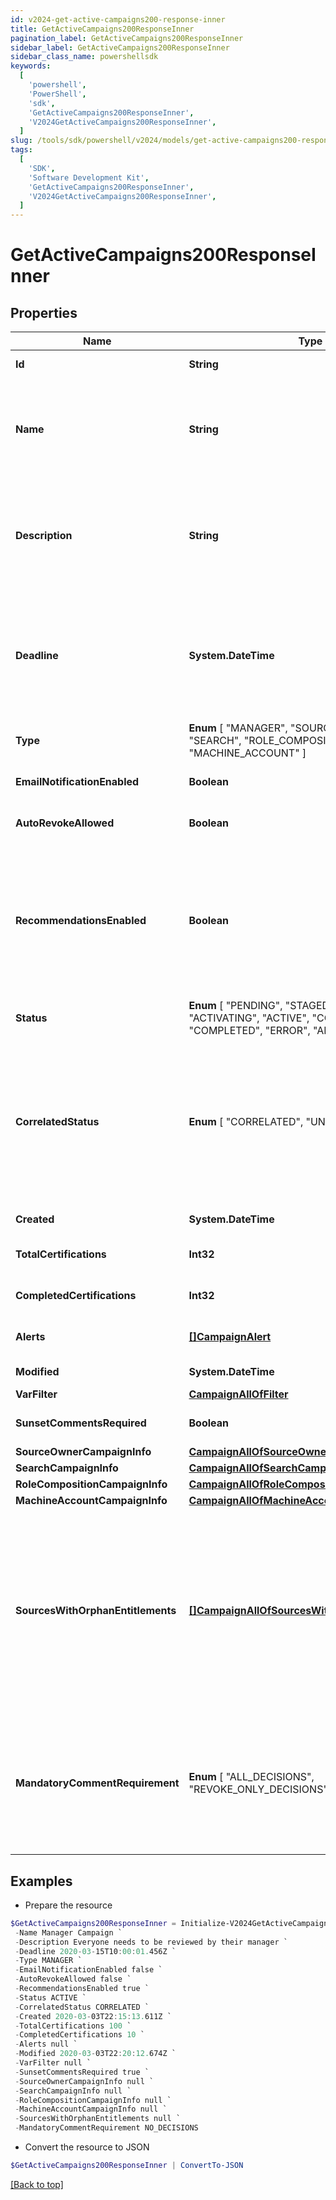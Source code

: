 ```yaml
---
id: v2024-get-active-campaigns200-response-inner
title: GetActiveCampaigns200ResponseInner
pagination_label: GetActiveCampaigns200ResponseInner
sidebar_label: GetActiveCampaigns200ResponseInner
sidebar_class_name: powershellsdk
keywords:
  [
    'powershell',
    'PowerShell',
    'sdk',
    'GetActiveCampaigns200ResponseInner',
    'V2024GetActiveCampaigns200ResponseInner',
  ]
slug: /tools/sdk/powershell/v2024/models/get-active-campaigns200-response-inner
tags:
  [
    'SDK',
    'Software Development Kit',
    'GetActiveCampaigns200ResponseInner',
    'V2024GetActiveCampaigns200ResponseInner',
  ]
---
```


# GetActiveCampaigns200ResponseInner

## Properties

| Name | Type | Description | Notes |
| --- | --- | --- | --- |
| **Id** | **String** | Id of the campaign | [optional] [readonly] |
| **Name** | **String** | The campaign name. If this object is part of a template, special formatting applies; see the `/campaign-templates/{id}/generate` endpoint documentation for details. | [required] |
| **Description** | **String** | The campaign description. If this object is part of a template, special formatting applies; see the `/campaign-templates/{id}/generate` endpoint documentation for details. | [required] |
| **Deadline** | **System.DateTime** | The campaign's completion deadline. This date must be in the future in order to activate the campaign. If you try to activate a campaign with a deadline of today or in the past, you will receive a 400 error response. | [optional] |
| **Type** | **Enum** [ "MANAGER", "SOURCE_OWNER", "SEARCH", "ROLE_COMPOSITION", "MACHINE_ACCOUNT" ] | The type of campaign. Could be extended in the future. | [required] |
| **EmailNotificationEnabled** | **Boolean** | Enables email notification for this campaign | [optional] [default to $false] |
| **AutoRevokeAllowed** | **Boolean** | Allows auto revoke for this campaign | [optional] [default to $false] |
| **RecommendationsEnabled** | **Boolean** | Enables IAI for this campaign. Accepts true even if the IAI product feature is off. If IAI is turned off then campaigns generated from this template will indicate false. The real value will then be returned if IAI is ever enabled for the org in the future. | [optional] [default to $false] |
| **Status** | **Enum** [ "PENDING", "STAGED", "CANCELING", "ACTIVATING", "ACTIVE", "COMPLETING", "COMPLETED", "ERROR", "ARCHIVED" ] | The campaign's current status. | [optional] [readonly] |
| **CorrelatedStatus** | **Enum** [ "CORRELATED", "UNCORRELATED" ] | The correlatedStatus of the campaign. Only SOURCE_OWNER campaigns can be Uncorrelated. An Uncorrelated certification campaign only includes Uncorrelated identities (An identity is uncorrelated if it has no accounts on an authoritative source). | [optional] |
| **Created** | **System.DateTime** | Created time of the campaign | [optional] [readonly] |
| **TotalCertifications** | **Int32** | The total number of certifications in this campaign. | [optional] [readonly] |
| **CompletedCertifications** | **Int32** | The number of completed certifications in this campaign. | [optional] [readonly] |
| **Alerts** | [**[]CampaignAlert**](campaign-alert) | A list of errors and warnings that have accumulated. | [optional] [readonly] |
| **Modified** | **System.DateTime** | Modified time of the campaign | [optional] [readonly] |
| **VarFilter** | [**CampaignAllOfFilter**](campaign-all-of-filter) |  | [optional] |
| **SunsetCommentsRequired** | **Boolean** | Determines if comments on sunset date changes are required. | [optional] [default to $true] |
| **SourceOwnerCampaignInfo** | [**CampaignAllOfSourceOwnerCampaignInfo**](campaign-all-of-source-owner-campaign-info) |  | [optional] |
| **SearchCampaignInfo** | [**CampaignAllOfSearchCampaignInfo**](campaign-all-of-search-campaign-info) |  | [optional] |
| **RoleCompositionCampaignInfo** | [**CampaignAllOfRoleCompositionCampaignInfo**](campaign-all-of-role-composition-campaign-info) |  | [optional] |
| **MachineAccountCampaignInfo** | [**CampaignAllOfMachineAccountCampaignInfo**](campaign-all-of-machine-account-campaign-info) |  | [optional] |
| **SourcesWithOrphanEntitlements** | [**[]CampaignAllOfSourcesWithOrphanEntitlements**](campaign-all-of-sources-with-orphan-entitlements) | A list of sources in the campaign that contain \""orphan entitlements\"" (entitlements without a corresponding Managed Attribute). An empty list indicates the campaign has no orphan entitlements. Null indicates there may be unknown orphan entitlements in the campaign (the campaign was created before this feature was implemented). | [optional] [readonly] |
| **MandatoryCommentRequirement** | **Enum** [ "ALL_DECISIONS", "REVOKE_ONLY_DECISIONS", "NO_DECISIONS" ] | Determines whether comments are required for decisions during certification reviews. You can require comments for all decisions, revoke-only decisions, or no decisions. By default, comments are not required for decisions. | [optional] |

## Examples

- Prepare the resource

```powershell
$GetActiveCampaigns200ResponseInner = Initialize-V2024GetActiveCampaigns200ResponseInner  -Id 2c9079b270a266a60170a2779fcb0007 `
 -Name Manager Campaign `
 -Description Everyone needs to be reviewed by their manager `
 -Deadline 2020-03-15T10:00:01.456Z `
 -Type MANAGER `
 -EmailNotificationEnabled false `
 -AutoRevokeAllowed false `
 -RecommendationsEnabled true `
 -Status ACTIVE `
 -CorrelatedStatus CORRELATED `
 -Created 2020-03-03T22:15:13.611Z `
 -TotalCertifications 100 `
 -CompletedCertifications 10 `
 -Alerts null `
 -Modified 2020-03-03T22:20:12.674Z `
 -VarFilter null `
 -SunsetCommentsRequired true `
 -SourceOwnerCampaignInfo null `
 -SearchCampaignInfo null `
 -RoleCompositionCampaignInfo null `
 -MachineAccountCampaignInfo null `
 -SourcesWithOrphanEntitlements null `
 -MandatoryCommentRequirement NO_DECISIONS
```

- Convert the resource to JSON

```powershell
$GetActiveCampaigns200ResponseInner | ConvertTo-JSON
```

[[Back to top]](#)

